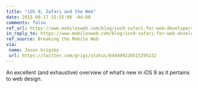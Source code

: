 ```yaml
---
title: "iOS 9, Safari and the Web"
date: 2015-09-17 15:55:08 -04:00
comments: false
ref_url: https://www.mobilexweb.com/blog/ios9-safari-for-web-developers
in_reply_to: https://www.mobilexweb.com/blog/ios9-safari-for-web-developers
ref_source: Breaking the Mobile Web
via:
 name: Jason Grigsby
 url: https://twitter.com/grigs/status/644499220515295232
---
```


An excellent (and exhaustive) overview of what’s new in iOS 9 as it pertains to web design.
